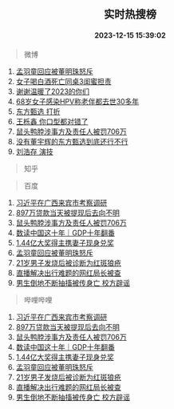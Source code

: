 <div align="center"><h2>实时热搜榜</h2><h4>2023-12-15 15:39:02</h4></div>

> 微博  

1. [孟羽童回应被董明珠怒斥](https://s.weibo.com/weibo?q=%23%E5%AD%9F%E7%BE%BD%E7%AB%A5%E5%9B%9E%E5%BA%94%E8%A2%AB%E8%91%A3%E6%98%8E%E7%8F%A0%E6%80%92%E6%96%A5%23&t=31&band_rank=1&Refer=top)<br />
2. [女子喝白酒死亡同桌3闺蜜担责](https://s.weibo.com/weibo?q=%23%E5%A5%B3%E5%AD%90%E5%96%9D%E7%99%BD%E9%85%92%E6%AD%BB%E4%BA%A1%E5%90%8C%E6%A1%8C3%E9%97%BA%E8%9C%9C%E6%8B%85%E8%B4%A3%23&t=31&band_rank=2&Refer=top)<br />
3. [谢谢温暖了2023的你们](https://s.weibo.com/weibo?q=%23%E8%B0%A2%E8%B0%A2%E6%B8%A9%E6%9A%96%E4%BA%862023%E7%9A%84%E4%BD%A0%E4%BB%AC%23&t=31&band_rank=3&Refer=top)<br />
4. [68岁女子感染HPV称老伴都去世30多年](https://s.weibo.com/weibo?q=%2368%E5%B2%81%E5%A5%B3%E5%AD%90%E6%84%9F%E6%9F%93HPV%E7%A7%B0%E8%80%81%E4%BC%B4%E9%83%BD%E5%8E%BB%E4%B8%9630%E5%A4%9A%E5%B9%B4%23&t=31&band_rank=4&Refer=top)<br />
5. [东方甄选 打折](https://s.weibo.com/weibo?q=%E4%B8%9C%E6%96%B9%E7%94%84%E9%80%89%20%E6%89%93%E6%8A%98&t=31&band_rank=5&Refer=top)<br />
6. [王栎鑫 你口型都对错了](https://s.weibo.com/weibo?q=%E7%8E%8B%E6%A0%8E%E9%91%AB%20%E4%BD%A0%E5%8F%A3%E5%9E%8B%E9%83%BD%E5%AF%B9%E9%94%99%E4%BA%86&t=31&band_rank=6&Refer=top)<br />
7. [鼠头鸭脖涉事方及责任人被罚706万](https://s.weibo.com/weibo?q=%23%E9%BC%A0%E5%A4%B4%E9%B8%AD%E8%84%96%E6%B6%89%E4%BA%8B%E6%96%B9%E5%8F%8A%E8%B4%A3%E4%BB%BB%E4%BA%BA%E8%A2%AB%E7%BD%9A706%E4%B8%87%23&t=31&band_rank=7&Refer=top)<br />
8. [没有董宇辉的东方甄选到底还行不行](https://s.weibo.com/weibo?q=%23%E6%B2%A1%E6%9C%89%E8%91%A3%E5%AE%87%E8%BE%89%E7%9A%84%E4%B8%9C%E6%96%B9%E7%94%84%E9%80%89%E5%88%B0%E5%BA%95%E8%BF%98%E8%A1%8C%E4%B8%8D%E8%A1%8C%23&t=31&band_rank=8&Refer=top)<br />
9. [刘浩存 演技](https://s.weibo.com/weibo?q=%E5%88%98%E6%B5%A9%E5%AD%98%20%E6%BC%94%E6%8A%80&t=31&band_rank=9&Refer=top)<br />

> 知乎  


> 百度  

1. [习近平在广西来宾市考察调研](https://www.baidu.com/s?wd=%E4%B9%A0%E8%BF%91%E5%B9%B3%E5%9C%A8%E5%B9%BF%E8%A5%BF%E6%9D%A5%E5%AE%BE%E5%B8%82%E8%80%83%E5%AF%9F%E8%B0%83%E7%A0%94&sa=fyb_news&rsv_dl=fyb_news)<br />
2. [897万贷款当天被提现后去向不明](https://www.baidu.com/s?wd=897%E4%B8%87%E8%B4%B7%E6%AC%BE%E5%BD%93%E5%A4%A9%E8%A2%AB%E6%8F%90%E7%8E%B0%E5%90%8E%E5%8E%BB%E5%90%91%E4%B8%8D%E6%98%8E&sa=fyb_news&rsv_dl=fyb_news)<br />
3. [鼠头鸭脖涉事方及责任人被罚706万](https://www.baidu.com/s?wd=%E9%BC%A0%E5%A4%B4%E9%B8%AD%E8%84%96%E6%B6%89%E4%BA%8B%E6%96%B9%E5%8F%8A%E8%B4%A3%E4%BB%BB%E4%BA%BA%E8%A2%AB%E7%BD%9A706%E4%B8%87&sa=fyb_news&rsv_dl=fyb_news)<br />
4. [数读中国这十年｜GDP十年翻番](https://www.baidu.com/s?wd=%E6%95%B0%E8%AF%BB%E4%B8%AD%E5%9B%BD%E8%BF%99%E5%8D%81%E5%B9%B4%EF%BD%9CGDP%E5%8D%81%E5%B9%B4%E7%BF%BB%E7%95%AA&sa=fyb_news&rsv_dl=fyb_news)<br />
5. [1.44亿大奖得主携妻子现身兑奖](https://www.baidu.com/s?wd=1.44%E4%BA%BF%E5%A4%A7%E5%A5%96%E5%BE%97%E4%B8%BB%E6%90%BA%E5%A6%BB%E5%AD%90%E7%8E%B0%E8%BA%AB%E5%85%91%E5%A5%96&sa=fyb_news&rsv_dl=fyb_news)<br />
6. [孟羽童回应被董明珠怒斥](https://www.baidu.com/s?wd=%E5%AD%9F%E7%BE%BD%E7%AB%A5%E5%9B%9E%E5%BA%94%E8%A2%AB%E8%91%A3%E6%98%8E%E7%8F%A0%E6%80%92%E6%96%A5&sa=fyb_news&rsv_dl=fyb_news)<br />
7. [21岁男子发烧后被诊断为红斑狼疮](https://www.baidu.com/s?wd=21%E5%B2%81%E7%94%B7%E5%AD%90%E5%8F%91%E7%83%A7%E5%90%8E%E8%A2%AB%E8%AF%8A%E6%96%AD%E4%B8%BA%E7%BA%A2%E6%96%91%E7%8B%BC%E7%96%AE&sa=fyb_news&rsv_dl=fyb_news)<br />
8. [直播解决出行难题的网红局长被查](https://www.baidu.com/s?wd=%E7%9B%B4%E6%92%AD%E8%A7%A3%E5%86%B3%E5%87%BA%E8%A1%8C%E9%9A%BE%E9%A2%98%E7%9A%84%E7%BD%91%E7%BA%A2%E5%B1%80%E9%95%BF%E8%A2%AB%E6%9F%A5&sa=fyb_news&rsv_dl=fyb_news)<br />
9. [男生倒地不断抽搐被传身亡 校方辟谣](https://www.baidu.com/s?wd=%E7%94%B7%E7%94%9F%E5%80%92%E5%9C%B0%E4%B8%8D%E6%96%AD%E6%8A%BD%E6%90%90%E8%A2%AB%E4%BC%A0%E8%BA%AB%E4%BA%A1+%E6%A0%A1%E6%96%B9%E8%BE%9F%E8%B0%A3&sa=fyb_news&rsv_dl=fyb_news)<br />

> 哔哩哔哩  

1. [习近平在广西来宾市考察调研](https://www.baidu.com/s?wd=%E4%B9%A0%E8%BF%91%E5%B9%B3%E5%9C%A8%E5%B9%BF%E8%A5%BF%E6%9D%A5%E5%AE%BE%E5%B8%82%E8%80%83%E5%AF%9F%E8%B0%83%E7%A0%94&sa=fyb_news&rsv_dl=fyb_news)<br />
2. [897万贷款当天被提现后去向不明](https://www.baidu.com/s?wd=897%E4%B8%87%E8%B4%B7%E6%AC%BE%E5%BD%93%E5%A4%A9%E8%A2%AB%E6%8F%90%E7%8E%B0%E5%90%8E%E5%8E%BB%E5%90%91%E4%B8%8D%E6%98%8E&sa=fyb_news&rsv_dl=fyb_news)<br />
3. [鼠头鸭脖涉事方及责任人被罚706万](https://www.baidu.com/s?wd=%E9%BC%A0%E5%A4%B4%E9%B8%AD%E8%84%96%E6%B6%89%E4%BA%8B%E6%96%B9%E5%8F%8A%E8%B4%A3%E4%BB%BB%E4%BA%BA%E8%A2%AB%E7%BD%9A706%E4%B8%87&sa=fyb_news&rsv_dl=fyb_news)<br />
4. [数读中国这十年｜GDP十年翻番](https://www.baidu.com/s?wd=%E6%95%B0%E8%AF%BB%E4%B8%AD%E5%9B%BD%E8%BF%99%E5%8D%81%E5%B9%B4%EF%BD%9CGDP%E5%8D%81%E5%B9%B4%E7%BF%BB%E7%95%AA&sa=fyb_news&rsv_dl=fyb_news)<br />
5. [1.44亿大奖得主携妻子现身兑奖](https://www.baidu.com/s?wd=1.44%E4%BA%BF%E5%A4%A7%E5%A5%96%E5%BE%97%E4%B8%BB%E6%90%BA%E5%A6%BB%E5%AD%90%E7%8E%B0%E8%BA%AB%E5%85%91%E5%A5%96&sa=fyb_news&rsv_dl=fyb_news)<br />
6. [孟羽童回应被董明珠怒斥](https://www.baidu.com/s?wd=%E5%AD%9F%E7%BE%BD%E7%AB%A5%E5%9B%9E%E5%BA%94%E8%A2%AB%E8%91%A3%E6%98%8E%E7%8F%A0%E6%80%92%E6%96%A5&sa=fyb_news&rsv_dl=fyb_news)<br />
7. [21岁男子发烧后被诊断为红斑狼疮](https://www.baidu.com/s?wd=21%E5%B2%81%E7%94%B7%E5%AD%90%E5%8F%91%E7%83%A7%E5%90%8E%E8%A2%AB%E8%AF%8A%E6%96%AD%E4%B8%BA%E7%BA%A2%E6%96%91%E7%8B%BC%E7%96%AE&sa=fyb_news&rsv_dl=fyb_news)<br />
8. [直播解决出行难题的网红局长被查](https://www.baidu.com/s?wd=%E7%9B%B4%E6%92%AD%E8%A7%A3%E5%86%B3%E5%87%BA%E8%A1%8C%E9%9A%BE%E9%A2%98%E7%9A%84%E7%BD%91%E7%BA%A2%E5%B1%80%E9%95%BF%E8%A2%AB%E6%9F%A5&sa=fyb_news&rsv_dl=fyb_news)<br />
9. [男生倒地不断抽搐被传身亡 校方辟谣](https://www.baidu.com/s?wd=%E7%94%B7%E7%94%9F%E5%80%92%E5%9C%B0%E4%B8%8D%E6%96%AD%E6%8A%BD%E6%90%90%E8%A2%AB%E4%BC%A0%E8%BA%AB%E4%BA%A1+%E6%A0%A1%E6%96%B9%E8%BE%9F%E8%B0%A3&sa=fyb_news&rsv_dl=fyb_news)<br />
